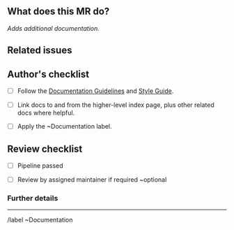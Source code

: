 <!-- Documentation template markdown document -->



## What does this MR do?
<!-- Briefly describe what this MR is about. -->

_Adds additional documentation._ 





## Related issues
<!-- Link related issues below. Insert the issue link or reference after the word "Closes" if merging this should automatically close it. -->





## Author's checklist
<!--  Review changes before requesting merge  -->

- [ ] Follow the [Documentation Guidelines](https://docs.gitlab.com/ee/development/documentation/) and [Style Guide](https://docs.gitlab.com/ee/development/documentation/styleguide.html).
- [ ] Link docs to and from the higher-level index page, plus other related docs where helpful.
- [ ] Apply the ~Documentation label.





## Review checklist
<!--  Review and accept merge request  -->

- [ ] Pipeline passed
- [ ] Review by assigned maintainer if required ~optional






### Further details

<!-- Follow the documentation workflow https://docs.gitlab.com/ee/development/documentation/workflow.html -->
<!-- Additional information is located at https://docs.gitlab.com/ee/development/documentation/ --> 
<!-- For changing documentation location use the "Change documentation location" template -->

<!-- /cc @ica29 @jjankows @jha257 @mpuchkov @parmj @tnpham @vun -->


---

/label ~Documentation
